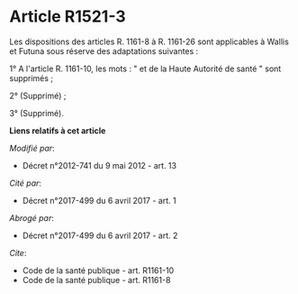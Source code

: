 # Article R1521-3

Les dispositions des articles R. 1161-8 à R. 1161-26 sont applicables à Wallis et Futuna sous réserve des adaptations
suivantes : 

1° A l'article R. 1161-10, les mots : " et de la Haute Autorité de santé " sont supprimés ; 

2° (Supprimé) ;

3° (Supprimé).

**Liens relatifs à cet article**

_Modifié par_:

  - Décret n°2012-741 du 9 mai 2012 - art. 13

_Cité par_:

  - Décret n°2017-499 du 6 avril 2017 - art. 1

_Abrogé par_:

  - Décret n°2017-499 du 6 avril 2017 - art. 2

_Cite_:

  - Code de la santé publique - art. R1161-10
  - Code de la santé publique - art. R1161-8
